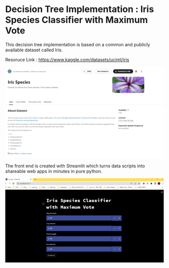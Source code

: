 # Decision Tree Implementation : Iris Species Classifier with Maximum Vote

This decision tree implementation is based on a common and publicly available dataset called Iris.

Resoruce Link : https://www.kaggle.com/datasets/uciml/iris

![alt text](https://github.com/shriasi/ML_Assignment2_IT19024882_IT19134536_IT19167992/blob/main/images/Screenshot%202022-05-21%20110106.png)

The front end is created with Streamlit which turns data scripts into shareable web apps in minutes in pure python.

![alt text](https://github.com/shriasi/ML_Assignment2_IT19024882_IT19134536_IT19167992/blob/main/images/sizechanged.png)
